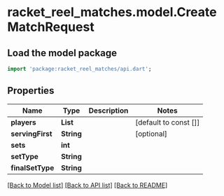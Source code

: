 # racket_reel_matches.model.CreateMatchRequest

## Load the model package
```dart
import 'package:racket_reel_matches/api.dart';
```

## Properties
Name | Type | Description | Notes
------------ | ------------- | ------------- | -------------
**players** | **List<String>** |  | [default to const []]
**servingFirst** | **String** |  | [optional] 
**sets** | **int** |  | 
**setType** | **String** |  | 
**finalSetType** | **String** |  | 

[[Back to Model list]](../README.md#documentation-for-models) [[Back to API list]](../README.md#documentation-for-api-endpoints) [[Back to README]](../README.md)


